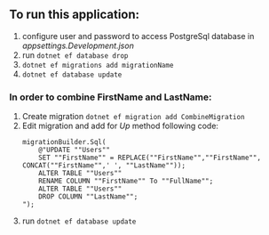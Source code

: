 ﻿## To run this application:

1. configure user and password to access PostgreSql database  in *appsettings.Development.json*
2. run ```dotnet ef database drop``` 
3. ```dotnet ef migrations add migrationName```
4. ```dotnet ef database update```


### In order to combine FirstName and LastName:
1. Create migration ```dotnet ef migration add CombineMigration```
2. Edit migration and add for *Up* method following code:
      ```
      migrationBuilder.Sql(
          @"UPDATE ""Users""
          SET ""FirstName"" = REPLACE(""FirstName"",""FirstName"", CONCAT(""FirstName"",' ', ""LastName"")); 
          ALTER TABLE ""Users""
          RENAME COLUMN ""FirstName"" To ""FullName"";
          ALTER TABLE ""Users""
          DROP COLUMN ""LastName"";
      ");
      ```
3. run ```dotnet ef database update```
